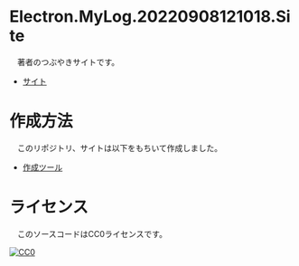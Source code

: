 # Electron.MyLog.20220908121018.Site

　著者のつぶやきサイトです。

* [サイト][]

[サイト]:https://ytyaru.github.io/Electron.MyLog.20220908121018.Site/

# 作成方法

　このリポジトリ、サイトは以下をもちいて作成しました。

* [作成ツール][]

[作成ツール]:https://github.com/ytyaru/Electron.MyLog.git.push.await.20220907103921

# ライセンス

　このソースコードはCC0ライセンスです。

[![CC0](http://i.creativecommons.org/p/zero/1.0/88x31.png "CC0")](http://creativecommons.org/publicdomain/zero/1.0/deed.ja)

